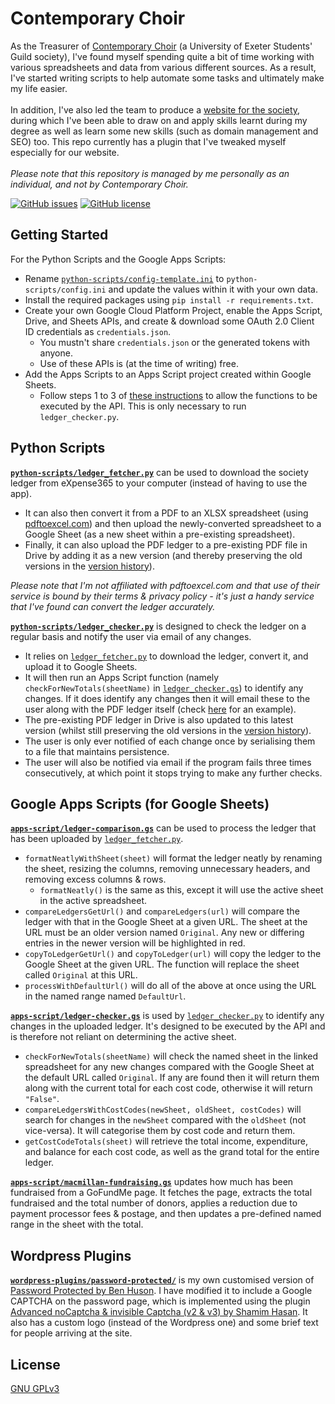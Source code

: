 # Contemporary Choir

As the Treasurer of [Contemporary Choir](https://exetercontemporarychoir.com/) (a University of Exeter Students' Guild society), I've found myself spending quite a bit of time working with various spreadsheets and data from various different sources. As a result, I've started writing scripts to help automate some tasks and ultimately make my life easier. 
<br><br>In addition, I've also led the team to produce a [website for the society](https://exetercontemporarychoir.com), during which I've been able to draw on and apply skills learnt during my degree as well as learn some new skills (such as domain management and SEO) too. This repo currently has a plugin that I've tweaked myself especially for our website.
<br><br>*Please note that this repository is managed by me personally as an individual, and not by Contemporary Choir.*

[![GitHub issues](https://img.shields.io/github/issues/cmenon12/contemporary-choir?style=flat)](https://github.com/cmenon12/contemporary-choir/issues)
[![GitHub license](https://img.shields.io/github/license/cmenon12/contemporary-choir?style=flat)](https://github.com/cmenon12/contemporary-choir/blob/master/LICENSE)


## Getting Started
For the Python Scripts and the Google Apps Scripts:
* Rename [`python-scripts/config-template.ini`](python-scripts/config-template.ini) to `python-scripts/config.ini` and update the values within it with your own data.
* Install the required packages using `pip install -r requirements.txt`.
* Create your own Google Cloud Platform Project, enable the Apps Script, Drive, and Sheets APIs, and create & download some OAuth 2.0 Client ID credentials as `credentials.json`. 
  * You mustn't share `credentials.json` or the generated tokens with anyone.
  * Use of these APIs is (at the time of writing) free.
* Add the Apps Scripts to an Apps Script project created within Google Sheets.
  * Follow steps 1 to 3 of [these instructions](https://developers.google.com/apps-script/api/how-tos/execute#general_procedure) to allow the functions to be executed by the API. This is only necessary to run `ledger_checker.py`.


## Python Scripts

**[`python-scripts/ledger_fetcher.py`](python-scripts/ledger_fetcher.py)** 
can be used  to download the society ledger from eXpense365 to your computer (instead of having to use the app). 
* It can also then convert it from a PDF to an XLSX spreadsheet (using [pdftoexcel.com](https://www.pdftoexcel.com/)) and then upload the newly-converted spreadsheet to a Google Sheet (as a new sheet within a pre-existing spreadsheet). 
* Finally, it can also upload the PDF ledger to a pre-existing PDF file in Drive by adding it as a new version (and thereby preserving the old versions in the [version history](https://support.google.com/drive/answer/2409045?co=GENIE.Platform%3DDesktop&hl=en#7177508:~:text=Save%20and%20restore%20recent%20versions)). 

*Please note that I'm not affiliated with pdftoexcel.com and that use of their service is bound by their terms & privacy policy - it's just a handy service that I've found can convert the ledger accurately.*


**[`python-scripts/ledger_checker.py`](python-scripts/ledger_checker.py)** is designed to check the ledger on a regular basis and notify the user via email of any changes. 
* It relies on [`ledger_fetcher.py`](python-scripts/ledger_fetcher.py) to download the ledger, convert it, and upload it to Google Sheets. 
* It will then run an Apps Script function (namely `checkForNewTotals(sheetName)` in [`ledger_checker.gs`](apps-script/ledger_checker.gs)) to identify any changes. If it does identify any changes then it will email these to the user along with the PDF ledger itself (check [here](https://raw.githubusercontent.com/cmenon12/contemporary-choir/main/assets/Example%20email%20from%20ledger_checker.py.jpg) for an example). 
* The pre-existing PDF ledger in Drive is also updated to this latest version (whilst still preserving the old versions in the [version history](https://support.google.com/drive/answer/2409045?co=GENIE.Platform%3DDesktop&hl=en#7177508:~:text=Save%20and%20restore%20recent%20versions)). 
* The user is only ever notified of each change once by serialising them to a file that maintains persistence.
* The user will also be notified via email if the program fails three times consecutively, at which point it stops trying to make any further checks.

## Google Apps Scripts (for Google Sheets)
**[`apps-script/ledger-comparison.gs`](google-apps-scripts/ledger-comparison.gs)** can be used to process the ledger that has been uploaded by [`ledger_fetcher.py`](python-scripts/ledger_fetcher.py). 
* `formatNeatlyWithSheet(sheet)` will format the ledger neatly by renaming the sheet, resizing the columns, removing unnecessary headers, and removing excess columns & rows.
  * `formatNeatly()` is the same as this, except it will use the active sheet in the active spreadsheet.
* `compareLedgersGetUrl()` and `compareLedgers(url)` will compare the ledger with that in the Google Sheet at a given URL. The sheet at the URL must be an older version named `Original`. Any new or differing entries in the newer version will be highlighted in red. 
* `copyToLedgerGetUrl()` and `copyToLedger(url)` will copy the ledger to the Google Sheet at the given URL. The function will replace the sheet called `Original` at this URL.
* `processWithDefaultUrl()` will do all of the above at once using the URL in the named range named `DefaultUrl`.

**[`apps-script/ledger-checker.gs`](google-apps-scripts/ledger-checker.gs)** is used by [`ledger_checker.py`](python-scripts/ledger_checker.py) to identify any changes in the uploaded ledger. It's designed to be executed by the API and is therefore not reliant on determining the active sheet.
* `checkForNewTotals(sheetName)` will check the named sheet in the linked spreadsheet for any new changes compared with the Google Sheet at the default URL called `Original`. If any are found then it will return them along with the current total for each cost code, otherwise it will return `"False"`.
* `compareLedgersWithCostCodes(newSheet, oldSheet, costCodes)` will search for changes in the `newSheet` compared with the `oldSheet` (not vice-versa). It will categorise them by cost code and return them.
* `getCostCodeTotals(sheet)` will retrieve the total income, expenditure, and balance for each cost code, as well as the grand total for the entire ledger.

**[`apps-script/macmillan-fundraising.gs`](google-apps-scripts/macmillan-fundraising.gs)** updates how much has been fundraised from a GoFundMe page. It fetches the page, extracts the total fundraised and the total number of donors, applies a reduction due to payment processor fees & postage, and then updates a pre-defined named range in the sheet with the total.

## Wordpress Plugins 
**[`wordpress-plugins/password-protected/`](wordpress-plugins/password-protected/)** is my own customised version of [Password Protected by Ben Huson](https://wordpress.org/plugins/password-protected/). I have modified it to include a Google CAPTCHA on the password page, which is implemented using the plugin [Advanced noCaptcha & invisible Captcha (v2 & v3) by Shamim Hasan](https://wordpress.org/plugins/advanced-nocaptcha-recaptcha/). It also has a custom logo (instead of the Wordpress one) and some brief text for people arriving at the site.

## License
[GNU GPLv3](https://choosealicense.com/licenses/gpl-3.0/)


